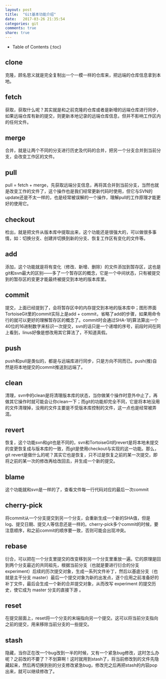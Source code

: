 ```yaml
---
layout: post
title:  "Git基本功能介绍"
date:   2017-03-26 21:35:54
categories: git
comments: true
share: true
---
```


* Table of Contents
{:toc}

## clone
克隆，顾名思义就是完全复制出一个一模一样的仓库来，把远端的仓库信息拿到本地。

## fetch
获取，获取什么呢？其实就是和之前克隆的仓库或者是新增的远端仓库进行同步，如果远端仓库有新的提交，则更新本地记录的远端仓库信息，但并不影响工作区内的任何文件。

## merge
合并，就是让两个不同的分支进行历史及代码的合并，把另一个分支合并到当前分支，会改变工作区的文件。

## pull
pull = fetch + merge，先获取远端分支信息，再将其合并到当前分支，当然也就是改变工作的文件了，这个操作也是我们经常更新代码时使用，但它与SVN的update还是不太一样的，也是经常被误解的一个操作，理解pull的工作原理才能更好的使用它。

## checkout
检出，就是把文件从版本库中提取出来，这个功能还是很强大的，可以做很多事情，如：切换分支、创建并切换到新的分支、恢复工作区有变化的文件等。

## add
添加，这个功能就是将有变化（修改、新增、删除）的文件添加到暂存区，这也是git和svn最大的区别——多了一个暂存区的概念，它是一个中间状态，只有被提交到的暂存区的变更才能最终被提交到本地的版本库里。

## commit
提交，上面已经提到了，会将暂存区中的内存提交到本地的版本库中；图形界面TortoiseGit里的commit实际上是add + commit，省略了add的步骤，如果用命令行的就可以更好的理解暂存区的概念了。commit时会通过SHA-1的算法算出一个40位的16进制数字来标识一次提交，svn的话只是一个递增的序号，前段时间在网上看到，linus好像是想改用其它算法了，不知道真假。

## push
push和pull是类似的，都是与远端库进行同步，只是方向不同而已。push(推)自然是将本地提交的commit推送到远端了。

## clean
清理，svn中的clean是将清理版本库的状态，当你做某个操作时意外中止了，再做其它操作时就可能会让你clean一下；而git的功能却完全不同，它是将本地没用的文件清理掉，没用的文件主要是不受版本库控制的文件，这一点也是经常被弄混。

## revert
恢复，这个功能svn和git也是不同的，svn和TortoiseGit的revert是将本地未提交的变更恢复成与版本库的一致，而git是使用checkout与实现的这一功能。那么，git revert是做什么的呢？其实它也是恢复，只不过是恢复之前的某一次提交，即将之前的某一次的修改再给改回去，并生成一个新的提交。

## blame
这个功能就和svn是一样的了，查看文件每一行代码对应的最后一次commit

## cherry-pick
将commit从一个分支提交到另一个分支，会重新生成一个新的SHA值，但是log、提交日期、提交人等信息还是一样的。cherry-pick多个commit的时候，要注意顺序，和之前commit的顺序要一致，否则可能会出现冲突。

## rebase
衍合，可以把在一个分支里提交的改变移到另一个分支里重放一遍。它的原理是回到两个分支最近的共同祖先，根据当前分支（也就是要进行衍合的分支 experiment）后续的历次提交对象，生成一系列文件补丁，然后以基底分支（也就是主干分支 master）最后一个提交对象为新的出发点，逐个应用之前准备好的补丁文件，最后会生成一个新的合并提交对象，从而改写 experiment 的提交历史，使它成为 master 分支的直接下游 。

## reset
在提交层面上，reset将一个分支的末端指向另一个提交。这可以将当前分支指向之前的提交，用来移除当前分支的一些提交。

## stash
隐藏，当你正在改一个bug改到一半的时候，又有一个紧急bug修改，这时怎么办呢？之前改的不要了？不划算啊！这时就用到stash了，将当前修改到的文件先隐藏起来，然后再切换到别的分支修改紧急bug，修改完之后再把stash的内容pop出来，就可以继续修改了。